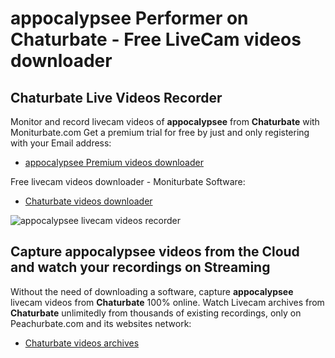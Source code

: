 # appocalypsee Performer on Chaturbate - Free LiveCam videos downloader

## Chaturbate Live Videos Recorder

Monitor and record livecam videos of **appocalypsee** from **Chaturbate** with Moniturbate.com
Get a premium trial for free by just and only registering with your Email address:
* [appocalypsee Premium videos downloader](https://moniturbate.com/request-demo-licence-key.html)

Free livecam videos downloader - Moniturbate Software:
* [Chaturbate videos downloader](https://moniturbate.com/moniturbate-download-software.html)

![appocalypsee livecam videos recorder](https://peachurnet.com/templates/moniturbate-software.png)


## Capture appocalypsee videos from the Cloud and watch your recordings on Streaming

Without the need of downloading a software, capture **appocalypsee** livecam videos from **Chaturbate** 100% online.
Watch Livecam archives from **Chaturbate** unlimitedly from thousands of existing recordings, only on Peachurbate.com and its websites network:
* [Chaturbate videos archives](https://peachurnet.com/)